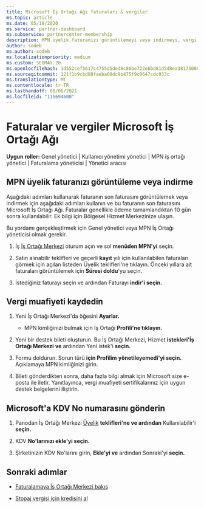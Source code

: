 ```yaml
---
title: Microsoft İş Ortağı Ağı faturaları & vergiler
ms.topic: article
ms.date: 05/18/2020
ms.service: partner-dashboard
ms.subservice: partnercenter-membership
description: MPN üyelik faturanızı görüntülemeyi veya indirmeyi, vergi muafiyeti için dosya göndermeyi ve Microsoft'a KDV No numaranızı göndermeyi öğrenin.
author: sodeb
ms.author: sodeb
ms.localizationpriority: medium
ms.custom: SEOMAY.20
ms.openlocfilehash: 1d552cef5617c4755d5ded8c80be722e6bd81d5d8ea3817500817828b8b42481
ms.sourcegitcommit: 121f1b9cbd88faeba60dc9b475f9c0647cdc933c
ms.translationtype: MT
ms.contentlocale: tr-TR
ms.lasthandoff: 08/06/2021
ms.locfileid: "115694600"
---
```

# <a name="invoices-and-taxes-in-the-microsoft-partner-network"></a>Faturalar ve vergiler Microsoft İş Ortağı Ağı

**Uygun roller:** Genel yönetici | Kullanıcı yönetimi yönetici | MPN iş ortağı yönetici | Faturalama yöneticisi | Yönetici aracısı

## <a name="view-or-download-your-mpn-membership-invoice"></a>MPN üyelik faturanızı görüntüleme veya indirme

Aşağıdaki adımları kullanarak faturanın son faturasını görüntülemek veya indirmek için aşağıdaki adımları kullanın ve bu faturanın son faturasını Microsoft İş Ortağı Ağı. Faturalar genellikle ödeme tamamlandıktan 10 gün sonra kullanılabilir. Ek bilgi için Bölgesel Hizmet Merkezinize ulaşın.  

Bu yordamı gerçekleştirmek için Genel yönetici veya MPN İş Ortağı yöneticisi olmak gerekir. 

1.  İş [İş Ortağı Merkezi](https://partner.microsoft.com/dashboard/home) oturum açın ve sol **menüden MPN'yi** seçin.

4.  Satın alınabilir teklifleri ve geçerli **kayıt** yılı için kullanılabilen faturaları görmek için açılan listeden Üyelik teklifleri'ne tıklayın. Önceki yıllara ait faturaları görüntülemek için **Süresi doldu**'yu seçin.

6.  İstediğiniz faturayı seçin ve ardından Faturayı **indir'i seçin.** 

## <a name="file-a-tax-exemption"></a>Vergi muafiyeti kaydedin

1.  Yeni İş Ortağı Merkezi'da öğesini **Ayarlar.**
    - MPN kimliğinizi bulmak için İş Ortağı **Profili'ne tıklayın.**

2.  Yeni bir destek bileti oluşturun. Bu İş Ortağı Merkezi, Hizmet **istekleri'İş Ortağı Merkezi** **ve** ardından Yeni istek'i **seçin.**

3.  Formu doldurun. Sorun türü **için Profilim** **yönetileyemedi'yi seçin.** Açıklamaya MPN kimliğinizi girin.

4.  Bileti gönderdikten sonra, daha fazla bilgi almak için Microsoft size e-posta ile iletir. Yanıtlayınca, vergi muafiyeti sertifikalarınız için uygun destek belgelerini iliştirin.

## <a name="send-microsoft-your-vat-id-number"></a>Microsoft'a KDV No numarasını gönderin

1.  Panodan İş Ortağı Merkezi [Üyelik](https://partner.microsoft.com/dashboard/home) **teklifleri'ne ve ardından** Kullanılabilir'i **seçin.** 

2.  KDV **No'larınızı ekle'yi seçin.** 

3.  Şirketinizin KDV No'larını girin, **Ekle'yi ve** ardından Sonraki'yi **seçin.** 

## <a name="next-steps"></a>Sonraki adımlar

- [Faturalamaya İş Ortağı Merkezi bakış](billing-basics.md)

- [Stopaj vergisi için kredisini al](withholding-tax-credit-form.md)